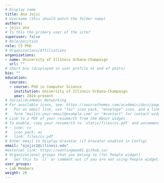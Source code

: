 ```yaml
---
# Display name
title: Ana Jojic
# Username (this should match the folder name)
authors:
- jojic_ana
# Is this the primary user of the site?
superuser: false
# Role/position
role: CS PhD
# Organizations/Affiliations
organizations:
- name: University of Illinois Urbana-Champaign
  url: ""
# Short bio (displayed in user profile at end of posts)
bio: ""
education:
  courses:
  - course: PhD in Computer Science
    institution: University of Illinois Urbana-Champaign
    year: 2024-present
# Social/Academic Networking
# For available icons, see: https://sourcethemes.com/academic/docs/page-builder/#icons
#   For an email link, use "fas" icon pack, "envelope" icon, and a link in the
#   form "mailto:your-email@example.com" or "#contact" for contact widget.
# Link to a PDF of your resume/CV from the About widget.
# To enable, copy your resume/CV to `static/files/cv.pdf` and uncomment the lines below.
# - icon: cv
#   icon_pack: ai
#   link: files/cv.pdf
# Enter email to display Gravatar (if Gravatar enabled in Config)
email: "ajojic2@illinois.edu"
#external_link: https://wantingmao01.github.io/
# Organizational groups that you belong to (for People widget)
#   Set this to `[]` or comment out if you are not using People widget.
user_groups:
- Lab Members
weight: 26
---
```

